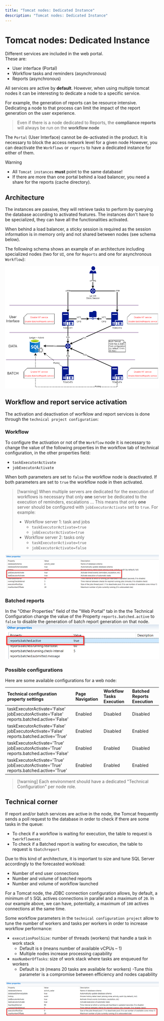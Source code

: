 ```yaml
---
title: "Tomcat nodes: Dedicated Instance"
description: "Tomcat nodes: Dedicated Instance"
---
```


# Tomcat nodes: Dedicated Instance

Different services are included in the web portal.  
These are:  

- User interface (Portal)
- Workflow tasks and reminders (asynchronous)
- Reports (asynchronous)

All services are active by **default**. However, when using multiple tomcat nodes it can be interesting to dedicate a node to a specific service.  

For example, the generation of reports can be resource intensive. Dedicating a node to that process can limit the impact of the report generation on the user experience.  

> Even if there is a node dedicated to Reports, the **compliance reports** will always be run on the **workflow node**

The `Portal` (User Interface) cannot be de-activated in the product. It is necessary to block the access network level for a given node However, you can deactivate the `Workflows` or `reports` to have a dedicated instance for either of them.

> [!warning]  
>
> - All `Tomcat instances` **must** point to the same database!  
> - If there are more than one portal behind a load balancer, you need a share for the reports (cache directory).  

## Architecture

The instances are passive, they will retrieve tasks to perform by querying the database according to activated features.
The instances don't have to be specialized, they can have all the functionalities activated.

When behind a load balancer, a sticky session is required as the session information is in memory only and not shared between nodes (see schema below).

The following schema shows an example of an architecture including specialized nodes (two for `UI`, one for `Reports` and one for asynchronous `Workflow`):  

![Web logical architecture](./images/logical_web_architecture.png)  

## Workflow and report service activation

The activation and deactivation of worfklow and report services is done through the `technical project configuration`:

### Workflow

To configure the activation or not of the `Workflow` node it is necessary to change the value of the following properties in the workflow tab of technical configuration, in the other properties field:  

- `taskExecutorActivate`
- `jobExecutorActivate`

When both parameters are set to `false` the workflow node is deactivated. If both parameters are set to `true` the workflow node in then activated.

> [!warning] When multiple servers are dedicated for the execution of workflows is necessary that only **one** server be dedicated to the execution of reminders, escalations ... This means that only **one** server should be configured with `jobExecutorActivate` set to `true`. For example:
>
> - Workflow server 1: task and jobs
>   - `taskExecutorActivate=true`
>   - `jobExecutorActivate=true`
> - Workflow server 2: tasks only
>   - `taskExecutorActivate=true`
>   - `jobExecutorActivate=false`

![Workflow service configuration](./images/specialized_web_node_workflow_configuration.png)  

### Batched reports

In the "Other Properties" field of the "Web Portal" tab in the the Technical Configuration change the value of the Property `reports.batched.active` to `false` to disable the generation of batch report generation on that node.
 ![Batched report service configuration](./images/specialized_web_node_batched_reports_configuration.png)

### Possible configurations

Here are some available configurations for a web node:  

| Technical configuration property settings | Page Navigation | Workflow Tasks Execution | Batched Reports Execution |
|:--------------------|:---------------|:------------------------|:-------------------------|
|taskExecutorActivate='False' <br> jobExecutorActivate='False' <br> reports.batched.active='False' |     Enabled     |         Disabled         |         Disabled          |
|taskExecutorActivate='False' <br> jobExecutorActivate='False' <br> reports.batched.active='True' |     Enabled     |         Disabled         |          Enabled          |
|taskExecutorActivate='True' <br> jobExecutorActivate='True' <br> reports.batched.active='False' |     Enabled     |         Enabled          |         Disabled          |
|taskExecutorActivate='True' <br> jobExecutorActivate='True' <br> reports.batched.active='True' |     Enabled     |         Enabled          |          Enabled          |

> [!warning] Each environment should have a dedicated "Technical Configuration" per node role.  

## Technical corner

If report and/or batch services are active in the node, the Tomcat frequently sends a poll request to the database in order to check if there are some tasks in the queue:  

- To check if a workflow is waiting for execution, the table to request is `tworkflowexec`
- To check if a Batched report is waiting for execution, the table to request is `tbatchreport`

Due to this kind of architecture, it is important to size and tune SQL Server accordingly to the forecasted workload:

- Number of end user connections
- Number and volume of batched reports
- Number and volume of workflow launched

For a Tomcat node, the JDBC connection configuration allows, by default, a minimum of `5` SQL actives connections in parallel and a maximum of `20`. In our example above, we can have, potentially, a maximum of `100` actives connections at the same time.

Some workflow parameters in the `technical configuration project` allow to tune the number of workers and tasks per workers in order to increase workflow performance:

- `executionPoolSize`: number of threads (workers) that handle a task in work stack
  - Default is `0` (means number of available vCPUs – 1)
  - Multiple nodes increase processing capability
- `maxNumberOfTasks`: size of work stack where tasks are enqueued for workers
  - Default is `20` (means 20 tasks are available for workers)
  -Tune this parameter is a compromise between efficiency and nodes capability

![Worflow service configuration for workers](./images/specialized_web_node_workflow_configuration_workers.png)
